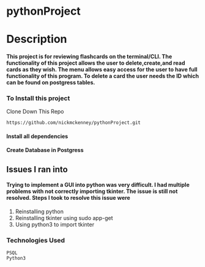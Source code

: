 # pythonProject

# Description
#### This project is for reviewing flashcards on the terminal/CLI. The functionality of this project allows the user to delete,create,and read cards as they wish. The menu allows easy access for the user to have full functionality of this program. To delete a card the user needs the ID which can be found on postgress tables.

### To Install this project
Clone Down This Repo
```
https://github.com/nickmckenney/pythonProject.git
```
#### Install all dependencies
#### Create Database in Postgress

## Issues I ran into

#### Trying to implement a GUI into python was very difficult. I had multiple problems with not correctly importing tkinter. The issue is still not resolved. Steps I took to resolve this issue were 
1. Reinstalling python
2. Reinstalling tkinter using sudo app-get
3. Using python3 to import tkinter

### Technologies Used

```
PSQL
Python3
```
